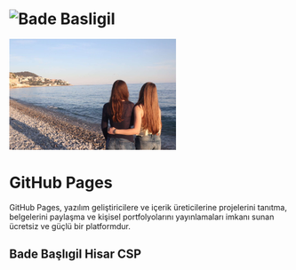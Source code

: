 # ![Bade Basligil]()

<img src="IMG_7788.JPG" width="300">


# GitHub Pages

GitHub Pages, yazılım geliştiricilere ve içerik üreticilerine projelerini tanıtma, belgelerini paylaşma ve kişisel portfolyolarını yayınlamaları imkanı sunan ücretsiz ve güçlü bir platformdur.

## Bade Başlıgil Hisar CSP
